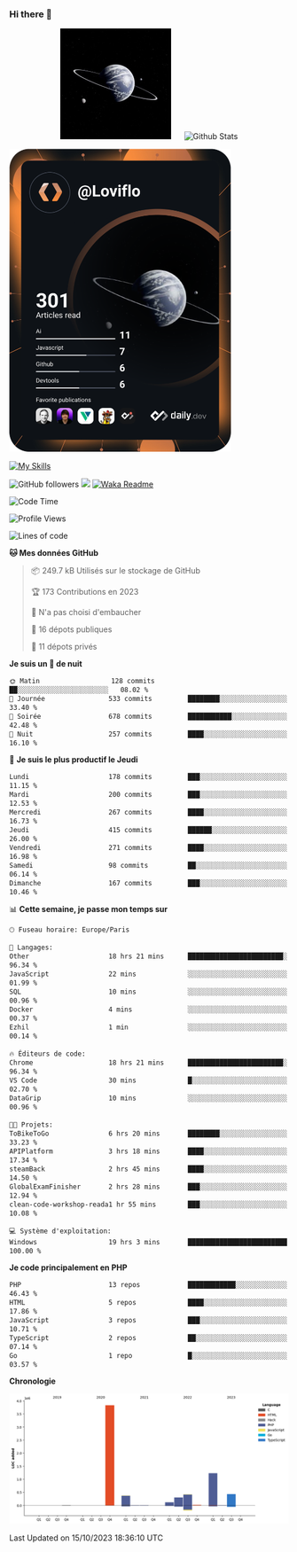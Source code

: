 ### Hi there 👋

<p align="center">
  <img src="https://github.com/Loviflo/Loviflo/blob/main/img/portrait.jpg" alt="Loviflo" height="200" style="margin-right: 20px"/>
  <img src="https://github-readme-stats.vercel.app/api?username=Loviflo&show_icons=true&theme=graywhite" alt="Github Stats" />
</p>

<a href="https://app.daily.dev/loviflo"><img src="https://github.com/loviflo/loviflo/blob/main/devcard.svg" width="400" alt="Loviflo's Dev Card"/></a>


[![My Skills](https://skillicons.dev/icons?i=php,laravel,symfony,mysql,js,ts,html,css,sass,angular,docker,webpack,vscode,figma,git,github,gitlab)](https://skillicons.dev)


![GitHub followers](https://img.shields.io/github/followers/Loviflo?label=Follow&style=social)
![](https://visitor-badge.glitch.me/badge?page_id=Loviflo.Loviflo)
[![Waka Readme](https://github.com/Loviflo/Loviflo/actions/workflows/update-stats.yml/badge.svg)](https://github.com/Loviflo/Loviflo/actions/workflows/update-stats.yml)

<!--START_SECTION:waka-->
![Code Time](http://img.shields.io/badge/Code%20Time-1%2C534%20hrs%206%20mins-blue)

![Profile Views](http://img.shields.io/badge/Vues%20du%20profil-0-blue)

![Lines of code](https://img.shields.io/badge/Depuis%20Hello%20World%2C%20j%27ai%20%C3%A9crit-6.7%20million%20Lignes%20de%20code-blue)

**🐱 Mes données GitHub** 

> 📦 249.7 kB Utilisés sur le stockage de GitHub 
 > 
> 🏆 173 Contributions en 2023
 > 
> 🚫 N'a pas choisi d'embaucher
 > 
> 📜 16 dépots publiques 
 > 
> 🔑 11 dépots privés 
 > 
**Je suis un 🦉 de nuit** 

```text
🌞 Matin                  128 commits         ██░░░░░░░░░░░░░░░░░░░░░░░   08.02 % 
🌆 Journée                533 commits         ████████░░░░░░░░░░░░░░░░░   33.40 % 
🌃 Soirée                 678 commits         ███████████░░░░░░░░░░░░░░   42.48 % 
🌙 Nuit                   257 commits         ████░░░░░░░░░░░░░░░░░░░░░   16.10 % 
```
📅 **Je suis le plus productif le Jeudi** 

```text
Lundi                    178 commits         ███░░░░░░░░░░░░░░░░░░░░░░   11.15 % 
Mardi                    200 commits         ███░░░░░░░░░░░░░░░░░░░░░░   12.53 % 
Mercredi                 267 commits         ████░░░░░░░░░░░░░░░░░░░░░   16.73 % 
Jeudi                    415 commits         ██████░░░░░░░░░░░░░░░░░░░   26.00 % 
Vendredi                 271 commits         ████░░░░░░░░░░░░░░░░░░░░░   16.98 % 
Samedi                   98 commits          ██░░░░░░░░░░░░░░░░░░░░░░░   06.14 % 
Dimanche                 167 commits         ███░░░░░░░░░░░░░░░░░░░░░░   10.46 % 
```


📊 **Cette semaine, je passe mon temps sur** 

```text
🕑︎ Fuseau horaire: Europe/Paris

💬 Langages: 
Other                    18 hrs 21 mins      ████████████████████████░   96.34 % 
JavaScript               22 mins             ░░░░░░░░░░░░░░░░░░░░░░░░░   01.99 % 
SQL                      10 mins             ░░░░░░░░░░░░░░░░░░░░░░░░░   00.96 % 
Docker                   4 mins              ░░░░░░░░░░░░░░░░░░░░░░░░░   00.37 % 
Ezhil                    1 min               ░░░░░░░░░░░░░░░░░░░░░░░░░   00.14 % 

🔥 Éditeurs de code: 
Chrome                   18 hrs 21 mins      ████████████████████████░   96.34 % 
VS Code                  30 mins             █░░░░░░░░░░░░░░░░░░░░░░░░   02.70 % 
DataGrip                 10 mins             ░░░░░░░░░░░░░░░░░░░░░░░░░   00.96 % 

🐱‍💻 Projets: 
ToBikeToGo               6 hrs 20 mins       ████████░░░░░░░░░░░░░░░░░   33.23 % 
APIPlatform              3 hrs 18 mins       ████░░░░░░░░░░░░░░░░░░░░░   17.34 % 
steamBack                2 hrs 45 mins       ████░░░░░░░░░░░░░░░░░░░░░   14.50 % 
GlobalExamFinisher       2 hrs 28 mins       ███░░░░░░░░░░░░░░░░░░░░░░   12.94 % 
clean-code-workshop-reada1 hr 55 mins        ███░░░░░░░░░░░░░░░░░░░░░░   10.08 % 

💻 Système d'exploitation: 
Windows                  19 hrs 3 mins       █████████████████████████   100.00 % 
```

**Je code principalement en PHP** 

```text
PHP                      13 repos            ████████████░░░░░░░░░░░░░   46.43 % 
HTML                     5 repos             ████░░░░░░░░░░░░░░░░░░░░░   17.86 % 
JavaScript               3 repos             ███░░░░░░░░░░░░░░░░░░░░░░   10.71 % 
TypeScript               2 repos             ██░░░░░░░░░░░░░░░░░░░░░░░   07.14 % 
Go                       1 repo              █░░░░░░░░░░░░░░░░░░░░░░░░   03.57 % 
```



**Chronologie**

![Lines of Code chart](https://raw.githubusercontent.com/Loviflo/Loviflo/main/assets/bar_graph.png)


 Last Updated on 15/10/2023 18:36:10 UTC
<!--END_SECTION:waka-->

